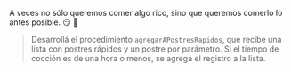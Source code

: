 A veces no sólo queremos comer algo rico, sino que queremos comerlo lo antes posible. :smirk: :cake:

> Desarrollá el procedimiento `agregarAPostresRapidos`, que recibe una lista con postres rápidos y un postre por parámetro. Si el tiempo de cocción es de una hora o menos, se agrega el registro a la lista. 